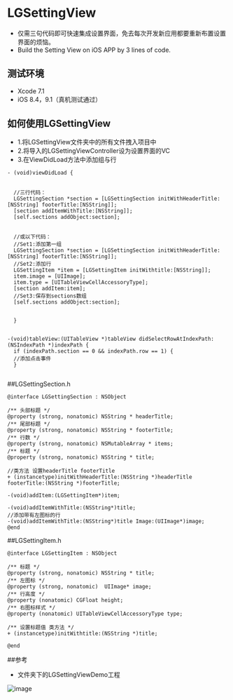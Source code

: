 # LGSettingView
  * 仅需三句代码即可快速集成设置界面，免去每次开发新应用都要重新布置设置界面的烦恼。
  * Build the Setting View on iOS APP by 3 lines of code.

## 测试环境
  * Xcode 7.1
  * iOS 8.4，9.1（真机测试通过）
  
## 如何使用LGSettingView
  * 1.将LGSettingView文件夹中的所有文件拽入项目中
  * 2.将导入的LGSettingViewController设为设置界面的VC  
  * 3.在ViewDidLoad方法中添加组与行

```
- (void)viewDidLoad {

  
  //三行代码：
  LGSettingSection *section = [LGSettingSection initWithHeaderTitle:[NSString] footerTitle:[NSString]];
  [section addItemWithTitle:[NSString]];
  [self.sections addObject:section];
  
  
  //或以下代码：
  //Set1:添加第一组
  LGSettingSection *section = [LGSettingSection initWithHeaderTitle:[NSString] footerTitle:[NSString]];
  //Set2:添加行
  LGSettingItem *item = [LGSettingItem initWithtitle:[NSString]];
  item.image = [UIImage];
  item.type = [UITableViewCellAccessoryType];
  [section addItem:item];
  //Set3:保存到sections数组
  [self.sections addObject:section];
  
  
  }
  
  
-(void)tableView:(UITableView *)tableView didSelectRowAtIndexPath:(NSIndexPath *)indexPath {
  if (indexPath.section == 0 && indexPath.row == 1) {
  //添加点击事件
  }
  
```
  
  
##LGSettingSection.h
```
@interface LGSettingSection : NSObject

/** 头部标题 */
@property (strong, nonatomic) NSString * headerTitle;
/** 尾部标题 */
@property (strong, nonatomic) NSString * footerTitle;
/** 行数 */
@property (strong, nonatomic) NSMutableArray * items;
/** 标题 */
@property (strong, nonatomic) NSString * title;

//类方法 设置headerTitle footerTitle
+ (instancetype)initWithHeaderTitle:(NSString *)headerTitle footerTitle:(NSString *)footerTitle;

-(void)addItem:(LGSettingItem*)item;

-(void)addItemWithTitle:(NSString*)title;
//添加带有左图标的行
-(void)addItemWithTitle:(NSString*)title Image:(UIImage*)image;
@end
```
##LGSettingItem.h
```
@interface LGSettingItem : NSObject

/** 标题 */
@property (strong, nonatomic) NSString * title;
/** 左图标 */
@property (strong, nonatomic)  UIImage* image;
/** 行高度 */
@property (nonatomic) CGFloat height;
/** 右图标样式 */
@property (nonatomic) UITableViewCellAccessoryType type;

/** 设置标题值 类方法 */
+ (instancetype)initWithtitle:(NSString *)title;

@end

```
##参考

  * 文件夹下的LGSettingViewDemo工程
    
![image](https://github.com/LiGoEX/LGSettingView/blob/master/screenshots/screenshots.png)
